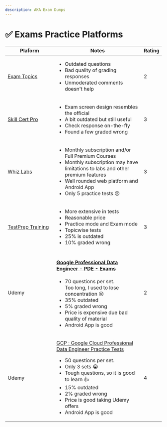 ```yaml
---
description: AKA Exam Dumps
---
```


# ✅ Exams Practice Platforms



<table><thead><tr><th width="216">Plaform</th><th width="402">Notes</th><th data-type="rating" data-max="5">Rating</th></tr></thead><tbody><tr><td><a href="https://www.examtopics.com/">Exam Topics</a></td><td><ul><li>Outdated questions</li><li>Bad quality of grading responses</li><li>Unmoderated comments doesn't help</li></ul></td><td>2</td></tr><tr><td><a href="https://skillcertpro.com/">Skill Cert Pro</a></td><td><ul><li>Exam screen design resembles the official</li><li>A bit outdated but still useful</li><li>Check response on-the-fly</li><li>Found a few graded wrong</li></ul></td><td>3</td></tr><tr><td><a href="https://whizlabs.com/">Whiz Labs</a></td><td><ul><li>Monthly subscription and/or Full Premium Courses</li><li>Monthly subscription may have limitations to labs and other premium features</li><li>Well rounded web platform and Android App</li><li>Only 5 practice tests <span data-gb-custom-inline data-tag="emoji" data-code="1f622">😢</span></li></ul></td><td>3</td></tr><tr><td><a href="https://www.testpreptraining.com/certified-professional-data-engineer-practice-exam">TestPrep Training</a></td><td><ul><li>More extensive in tests</li><li>Reasonable price </li><li>Practice  mode and Exam mode</li><li>Topicwise tests</li><li>25% is outdated</li><li>10% graded wrong</li></ul></td><td>3</td></tr><tr><td>Udemy </td><td><h4><a href="https://www.udemy.com/course/google-cloud-professional-data-engineer-gcp-exams/">Google Professional Data Engineer - PDE - Exams</a></h4><ul><li>70 questions per set. <br>Too long, I used to lose concentration <span data-gb-custom-inline data-tag="emoji" data-code="1f622">😢</span></li><li>35% outdated</li><li>5% graded wrong</li><li>Price is expensive due bad quality of material</li><li>Android App is good</li></ul></td><td>2</td></tr><tr><td>Udemy </td><td><p><a href="https://www.udemy.com/course/google-cloud-professional-data-engineer-practice-tests-2023-g/">GCP : Google Cloud Professional Data Engineer Practice Tests</a><br></p><ul><li>50 questions per set. </li><li>Only 3 sets <span data-gb-custom-inline data-tag="emoji" data-code="1f62d">😭</span></li><li>Tough questions, so it is good to learn <span data-gb-custom-inline data-tag="emoji" data-code="1f44d">👍</span></li><li>15% outdated</li><li>2% graded wrong</li><li>Price is good taking Udemy offers</li><li>Android App is good</li></ul></td><td>4</td></tr></tbody></table>

